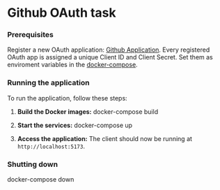# Github OAuth task

### Prerequisites

Register a new OAuth application: [Github Application](https://github.com/settings/applications/new). Every registered OAuth app is assigned a unique Client ID and Client Secret. Set them as enviroment variables in the [docker-compose](docker-compose.yml).

### Running the application

To run the application, follow these steps:

1. **Build the Docker images:**
docker-compose build

2. **Start the services:**
docker-compose up

3. **Access the application:**
The client should now be running at `http://localhost:5173`.

### Shutting down

docker-compose down
